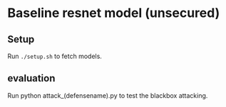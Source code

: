 # Baseline resnet model (unsecured)

## Setup

Run `./setup.sh` to fetch models.		


## evaluation

Run python attack_(defensename).py to test the blackbox attacking.




